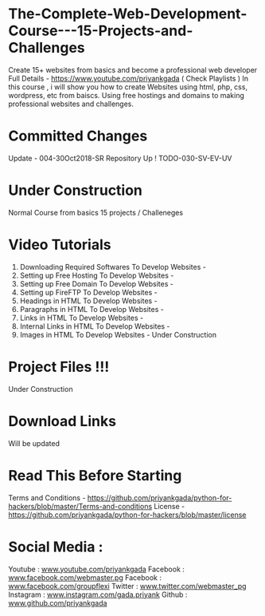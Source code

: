 # The-Complete-Web-Development-Course---15-Projects-and-Challenges
Create 15+ websites from basics and become a professional web developer 
Full Details - https://www.youtube.com/priyankgada ( Check Playlists ) 
In this course , i will show you how to create Websites using html, php, css, wordpress, etc from baiscs. Using free hostings and domains to making professional websites and challenges.

# Committed Changes

Update - 004-30Oct2018-SR
Repository Up !
TODO-030-SV-EV-UV

# Under Construction

Normal Course from basics
15 projects / Challeneges

# Video Tutorials

1. Downloading Required Softwares To Develop Websites - 
2. Setting up Free Hosting To Develop Websites - 
3. Setting up Free Domain To Develop Websites - 
4. Setting up FireFTP To Develop Websites - 
5. Headings in HTML To Develop Websites - 
6. Paragraphs in HTML To Develop Websites -
7. Links in HTML To Develop Websites -  
8. Internal Links in HTML To Develop Websites - 
9. Images in HTML To Develop Websites - 
Under Construction 

# Project Files !!!

Under Construction


# Download Links

Will be updated


# Read This Before Starting

Terms and Conditions - https://github.com/priyankgada/python-for-hackers/blob/master/Terms-and-conditions
License - https://github.com/priyankgada/python-for-hackers/blob/master/license

# Social Media :

Youtube : www.youtube.com/priyankgada
Facebook : www.facebook.com/webmaster.pg
Facebook : www.facebook.com/groupflexi
Twitter : www.twitter.com/webmaster_pg
Instagram : www.instagram.com/gada.priyank
Github : www.github.com/priyankgada
